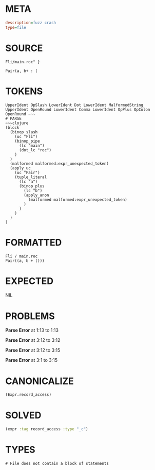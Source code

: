 # META
~~~ini
description=fuzz crash
type=file
~~~
# SOURCE
~~~roc
Fli/main.roc" }

Pair(a, b+ : (
~~~
# TOKENS
~~~text
UpperIdent OpSlash LowerIdent Dot LowerIdent MalformedString UpperIdent OpenRound LowerIdent Comma LowerIdent OpPlus OpColon OpenRound ~~~
# PARSE
~~~clojure
(block
  (binop_slash
    (uc "Fli")
    (binop_pipe
      (lc "main")
      (dot_lc "roc")
    )
  )
  (malformed malformed:expr_unexpected_token)
  (apply_uc
    (uc "Pair")
    (tuple_literal
      (lc "a")
      (binop_plus
        (lc "b")
        (apply_anon
          (malformed malformed:expr_unexpected_token)
        )
      )
    )
  )
)
~~~
# FORMATTED
~~~roc
Fli / main.roc
Pair((a, b + ()))
~~~
# EXPECTED
NIL
# PROBLEMS
**Parse Error**
at 1:13 to 1:13

**Parse Error**
at 3:12 to 3:12

**Parse Error**
at 3:12 to 3:15

**Parse Error**
at 3:1 to 3:15

# CANONICALIZE
~~~clojure
(Expr.record_access)
~~~
# SOLVED
~~~clojure
(expr :tag record_access :type "_c")
~~~
# TYPES
~~~roc
# File does not contain a block of statements
~~~
